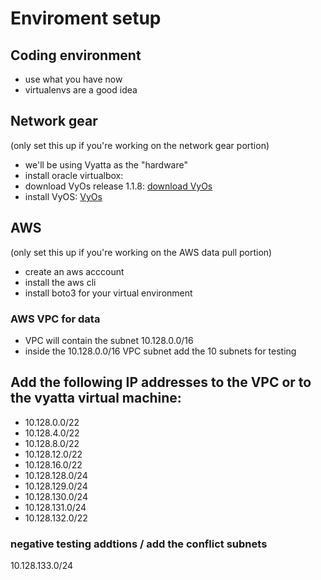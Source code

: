 # Enviroment setup

## Coding environment
- use what you have now
- virtualenvs are a good idea

## Network gear
(only set this up if you're working on the network gear portion)
- we'll be using Vyatta as the "hardware"
- install oracle virtualbox:
- download VyOs release 1.1.8: [download VyOs](https://downloads.vyos.io/?dir=release/1.1.8)
- install VyOS: [VyOs](https://vyos.io/)

## AWS
(only set this up if you're working on the AWS data pull portion)
- create an aws acccount
- install the aws cli
- install boto3 for your virtual environment

### AWS VPC for data
- VPC will contain the subnet 10.128.0.0/16
- inside the 10.128.0.0/16 VPC subnet add the 10 subnets for testing


## Add the following IP addresses to the VPC or to the vyatta virtual machine:
- 10.128.0.0/22
- 10.128.4.0/22
- 10.128.8.0/22
- 10.128.12.0/22
- 10.128.16.0/22
- 10.128.128.0/24
- 10.128.129.0/24
- 10.128.130.0/24
- 10.128.131.0/24
- 10.128.132.0/22


### negative testing addtions / add the conflict subnets
10.128.133.0/24
